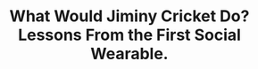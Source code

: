 ---
name: "What Would Jiminy Cricket Do Lessons"
title: "What Would Jiminy Cricket Do? Lessons From the First Social Wearable."
journal: "journal name" 
project: "Just-in-Time Information for Exercise Adoption"
event: "HCI International '07, Beijing, China."
authors:
- name: "Bickmore, T."
year: 2007
resources:
- name: "hcii07"
  src: "hcii07.pdf"
external_url: null
draft: false 
headless: true
---